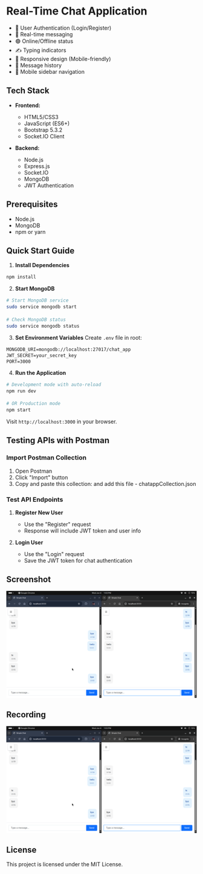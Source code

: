 # Real-Time Chat Application

- 🔐 User Authentication (Login/Register)
- 💬 Real-time messaging
- 🟢 Online/Offline status
- ✍️ Typing indicators
- 📱 Responsive design (Mobile-friendly)
- 📜 Message history
- 🍔 Mobile sidebar navigation

## Tech Stack

- **Frontend:**
  - HTML5/CSS3
  - JavaScript (ES6+)
  - Bootstrap 5.3.2
  - Socket.IO Client

- **Backend:**
  - Node.js
  - Express.js
  - Socket.IO
  - MongoDB
  - JWT Authentication

## Prerequisites

- Node.js
- MongoDB
- npm or yarn

## Quick Start Guide

1. **Install Dependencies**
```bash
npm install
```

2. **Start MongoDB**
```bash
# Start MongoDB service
sudo service mongodb start

# Check MongoDB status
sudo service mongodb status
```

3. **Set Environment Variables**
Create `.env` file in root:
```env
MONGODB_URI=mongodb://localhost:27017/chat_app
JWT_SECRET=your_secret_key
PORT=3000
```

4. **Run the Application**
```bash
# Development mode with auto-reload
npm run dev

# OR Production mode
npm start
```

Visit `http://localhost:3000` in your browser.

## Testing APIs with Postman

### Import Postman Collection
1. Open Postman
2. Click "Import" button
3. Copy and paste this collection:
   and add this file - chatappCollection.json

### Test API Endpoints

1. **Register New User**
   - Use the "Register" request
   - Response will include JWT token and user info

2. **Login User**
   - Use the "Login" request
   - Save the JWT token for chat authentication

## Screenshot
![image alt](https://github.com/PrasadBhakare04/ChatApp/blob/a9bc998d21dc8867112a367db201337721accb98/Screenshot.png)

## Recording
[![Watch the video](https://github.com/PrasadBhakare04/ChatApp/blob/a9bc998d21dc8867112a367db201337721accb98/Screenshot.png?raw=true)](https://www.youtube.com/watch?v=Okp_yAMaA-g)

## License

This project is licensed under the MIT License. 
